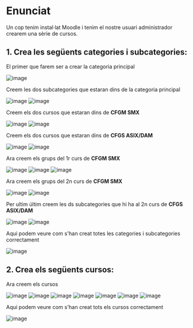# Enunciat


Un cop tenim instal·lat Moodle i tenim el nostre usuari administrador crearem una sèrie de cursos.

## 1. Crea les següents categories i subcategories:


El primer que farem ser a crear la categoria principal

![image](https://user-images.githubusercontent.com/114162276/207893645-e05bc9a6-353c-4832-921e-512652f3a67b.png)

Creem les dos subcategories que estaran dins de la categoria principal

![image](https://user-images.githubusercontent.com/114162276/207894505-0b7af709-5b7b-4212-a370-6c5963732716.png)
![image](https://user-images.githubusercontent.com/114162276/207896295-d25ce587-32d4-4a4a-8262-1ac511157b3c.png)

Creem els dos cursos que estaran dins de **CFGM SMX**

![image](https://user-images.githubusercontent.com/114162276/207898675-60586e97-326d-4415-b597-396ccfb26623.png)
![image](https://user-images.githubusercontent.com/114162276/207898818-1aa83262-4493-47cb-9320-a8ea1ef744ee.png)

Creem els dos cursos que estaran dins de **CFGS ASIX/DAM**

![image](https://user-images.githubusercontent.com/114162276/207899213-3a272737-000c-4cb6-b0a6-e05765a08adb.png)
![image](https://user-images.githubusercontent.com/114162276/207899330-5728c70c-e52c-4443-88e6-13b4024544e3.png)

Ara creem els grups del 1r curs de **CFGM SMX**

![image](https://user-images.githubusercontent.com/114162276/207901910-2392a6a7-633a-4f98-bf7e-ec540660af39.png)
![image](https://user-images.githubusercontent.com/114162276/207902033-cd43348b-9a5b-4c5d-8837-2c9c6cb25da0.png)
![image](https://user-images.githubusercontent.com/114162276/207902234-035ab790-5ce8-41c4-810b-9147afd156e7.png)

Ara creem els grups del 2n curs de **CFGM SMX**

![image](https://user-images.githubusercontent.com/114162276/207904367-395e7b8d-4b60-477d-8c11-da544554a361.png)
![image](https://user-images.githubusercontent.com/114162276/207904466-dca3beae-9a52-4e7e-90de-76025c9268b7.png)

Per ultim últim creem les ds subcategories que hi ha al 2n curs de **CFGS ASIX/DAM**

![image](https://user-images.githubusercontent.com/114162276/207904935-bddeb4d3-d64c-4c18-9607-e64c113cd295.png)
![image](https://user-images.githubusercontent.com/114162276/207905025-d10a9e84-400d-410f-84ff-a4ffa949379f.png)

Aqui podem veure com s'han creat totes les categories i subcategories correctament

![image](https://user-images.githubusercontent.com/114162276/207905869-aa75d4f9-ae08-4cd6-a270-cb6b788f585e.png)

## 2. Crea els següents cursos:

Ara creem els cursos

![image](https://user-images.githubusercontent.com/114162276/207908093-30bb0648-bf00-4aa2-8aa0-53433081436c.png)
![image](https://user-images.githubusercontent.com/114162276/207908820-9042d8b1-3930-4966-beaf-8419e412ef1d.png)
![image](https://user-images.githubusercontent.com/114162276/207909076-50d83221-6d49-445f-a924-df407712814a.png)
![image](https://user-images.githubusercontent.com/114162276/207909484-8954ef53-a52a-4dbb-b798-a1c82d72c1a1.png)
![image](https://user-images.githubusercontent.com/114162276/207909962-a0da22d1-94ce-461a-8b30-320b8099f669.png)
![image](https://user-images.githubusercontent.com/114162276/207910179-fef5bb1c-7c31-4c6e-8bd8-e86e3afe3e9c.png)
![image](https://user-images.githubusercontent.com/114162276/207910360-21ca6b7b-97fb-437d-a8d7-5fcd8fe2d2d8.png)

Aqui podem veure com s'han creat tots els cursos correctament 

![image](https://user-images.githubusercontent.com/114162276/207910751-b73c85b0-5fe9-4cee-8c93-580e32cd4d19.png)



















